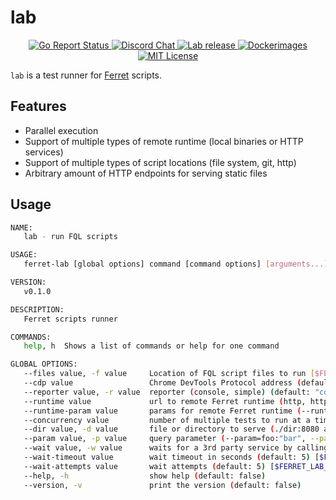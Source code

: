 # lab
<p align="center">
	<a href="https://goreportcard.com/report/github.com/MontFerret/lab">
		<img alt="Go Report Status" src="https://goreportcard.com/badge/github.com/MontFerret/lab">
	</a>
<!-- 	<a href="https://codecov.io/gh/MontFerret/lab">
		<img alt="Code coverage" src="https://codecov.io/gh/MontFerret/lab/branch/master/graph/badge.svg" />
	</a> -->
	<a href="https://discord.gg/kzet32U">
		<img alt="Discord Chat" src="https://img.shields.io/discord/501533080880676864.svg">
	</a>
	<a href="https://github.com/MontFerret/lab/releases">
		<img alt="Lab release" src="https://img.shields.io/github/release/MontFerret/lab.svg">
	</a>
   <a href="https://microbadger.com/images/montferret/lab">
      <img alt="Dockerimages" src="https://images.microbadger.com/badges/version/montferret/lab.svg">
   </a>
	<a href="http://opensource.org/licenses/MIT">
		<img alt="MIT License" src="http://img.shields.io/badge/license-MIT-brightgreen.svg">
	</a>
</p>

``lab`` is a test runner for [Ferret](https://www.github.com/MontFerret/ferret) scripts.

## Features
- Parallel execution
- Support of multiple types of remote runtime (local binaries or HTTP services)
- Support of multiple types of script locations (file system, git, http)
- Arbitrary amount of HTTP endpoints for serving static files

## Usage

```bash
NAME:
   lab - run FQL scripts

USAGE:
   ferret-lab [global options] command [command options] [arguments...]

VERSION:
   v0.1.0

DESCRIPTION:
   Ferret scripts runner

COMMANDS:
   help, h  Shows a list of commands or help for one command

GLOBAL OPTIONS:
   --files value, -f value     Location of FQL script files to run [$FERRET_LAB_FILES]
   --cdp value                 Chrome DevTools Protocol address (default: "http://127.0.0.1:9222") [$FERRET_LAB_CDP]
   --reporter value, -r value  reporter (console, simple) (default: "console") [$FERRET_LAB_REPORTER]
   --runtime value             url to remote Ferret runtime (http, https or bin) [$FERRET_LAB_RUNTIME]
   --runtime-param value       params for remote Ferret runtime (--runtime-param=headers:{"KeyId": "abcd"} --runtime-param=path:"/ferret" }) [$FERRET_LAB_RUNTIME_PARAM]
   --concurrency value         number of multiple tests to run at a time (default: 24) [$FERRET_LAB_CONCURRENCY]
   --dir value, -d value       file or directory to serve (./dir:8080 as default or ./dir:8080@name as named) [$FERRET_LAB_DIR]
   --param value, -p value     query parameter (--param=foo:"bar", --param=id:1) [$FERRET_LAB_PARAM]
   --wait value, -w value      waits for a 3rd party service by calling its endpoint (--wait http://127.0.0.1:9222/json/version, --wait postgres://locahost:5432/mydb) [$FERRET_LAB_WAIT]
   --wait-timeout value        wait timeout in seconds (default: 5) [$FERRET_LAB_WAIT_TIMEOUT]
   --wait-attempts value       wait attempts (default: 5) [$FERRET_LAB_WAIT_TRY]
   --help, -h                  show help (default: false)
   --version, -v               print the version (default: false)

```
